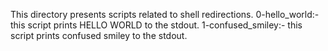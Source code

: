 This directory presents scripts related to shell redirections.
0-hello_world:- this script prints HELLO WORLD to the stdout.
1-confused_smiley:- this script prints confused smiley to the stdout.

